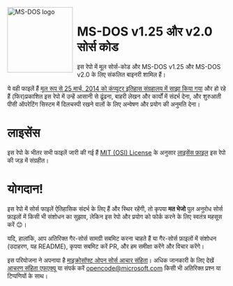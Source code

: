 <img width="150" height="150" align="left" style="float: left; margin: 0 10px 0 0;" alt="MS-DOS logo" src="https://github.com/Microsoft/MS-DOS/blob/master/msdos-logo.png">   

# MS-DOS v1.25 और v2.0 सोर्स कोड
इस रेपो में मूल सोर्स-कोड और MS-DOS v1.25 और MS-DOS v2.0 के लिए संकलित बाइनरी शामिल हैं।

ये वही फाइलें हैं [मूल रूप से 25 मार्च, 2014 को कंप्यूटर इतिहास संग्रहालय में साझा किया गया](http://www.computerhistory.org/atchm/microsoft-ms-dos-early-source-code/) और हो रहे हैं (फिर)प्रकाशित इस रेपो में उन्हें आसानी से ढूंढना, बाहरी लेखन और कार्यों में संदर्भ देना, और शुरुआती पीसी ऑपरेटिंग सिस्टम में दिलचस्पी रखने वालों के लिए अन्वेषण और प्रयोग की अनुमति देना।  

# लाइसेंस
इस रेपो के भीतर सभी फाइलें जारी की गई हैं [MIT (OSI) License](https://en.wikipedia.org/wiki/MIT_License) के अनुसार [लाइसेंस फ़ाइल](https://github.com/Microsoft/MS-DOS/blob/master/LICENSE.md) इस रेपो की जड़ में संग्रहीत।

# योगदान!
इस रेपो में सोर्स फाइलें ऐतिहासिक संदर्भ के लिए हैं और स्थिर रहेंगी, तो कृपया **मत भेजो** पुल अनुरोध सोर्स फ़ाइलों में किसी भी संशोधन का सुझाव, लेकिन इस रेपो और प्रयोग को फोर्क करने के लिए स्वतंत्र महसूस करें 😊।

यदि, हालांकि, आप अतिरिक्त गैर-सोर्स सामग्री सबमिट करना चाहते हैं या गैर-सोर्स फ़ाइलों में संशोधन (उदाहरण, यह README), कृपया सबमिट करें PR, और हम समीक्षा करेंगे और विचार करेंगे।

इस परियोजना ने अपनाया है [माइक्रोसॉफ्ट ओपन सोर्स आचार संहिता](https://opensource.microsoft.com/codeofconduct/)। अधिक जानकारी के लिए देखें [आचरण संहिता एफएक्यू](https://opensource.microsoft.com/codeofconduct/faq/) या संपर्क करें [opencode@microsoft.com](mailto:opencode@microsoft.com) किसी भी अतिरिक्त प्रश्न या टिप्पणियों के साथ।
